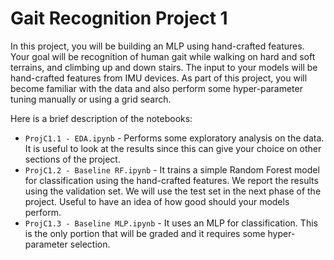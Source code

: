 # Gait Recognition Project 1

In this project, you will be building an MLP using hand-crafted features. Your goal will be recognition of human gait while walking on hard and soft terrains, and climbing up and down stairs. The input to your models will be hand-crafted features from IMU devices. As part of this project, you will become familiar with the data and also perform some hyper-parameter tuning manually or using a grid search.

Here is a brief description of the notebooks:
- `ProjC1.1 - EDA.ipynb` - Performs some exploratory analysis on the data. It is useful to look at the results since this can give your choice on other sections of the project.
- `ProjC1.2 - Baseline RF.ipynb` - It trains a simple Random Forest model for classification using the hand-crafted features. We report the results using the validation set. We will use the test set in the next phase of the project. Useful to have an idea of how good should your models perform.
- `ProjC1.3 - Baseline MLP.ipynb` - It uses an MLP for classification. This is the only portion that will be graded and it requires some hyper-parameter selection.
